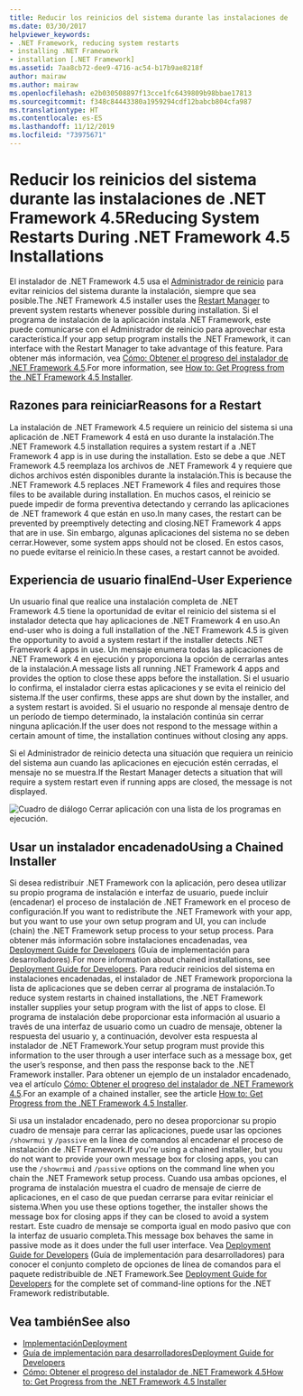 ```yaml
---
title: Reducir los reinicios del sistema durante las instalaciones de .NET Framework 4.5
ms.date: 03/30/2017
helpviewer_keywords:
- .NET Framework, reducing system restarts
- installing .NET Framework
- installation [.NET Framework]
ms.assetid: 7aa8cb72-dee9-4716-ac54-b17b9ae8218f
author: mairaw
ms.author: mairaw
ms.openlocfilehash: e2b030508897f13cce1fc6439809b98bbae17813
ms.sourcegitcommit: f348c84443380a1959294cdf12babcb804cfa987
ms.translationtype: HT
ms.contentlocale: es-ES
ms.lasthandoff: 11/12/2019
ms.locfileid: "73975671"
---
```

# <a name="reducing-system-restarts-during-net-framework-45-installations"></a><span data-ttu-id="67fa0-102">Reducir los reinicios del sistema durante las instalaciones de .NET Framework 4.5</span><span class="sxs-lookup"><span data-stu-id="67fa0-102">Reducing System Restarts During .NET Framework 4.5 Installations</span></span>
<span data-ttu-id="67fa0-103">El instalador de .NET Framework 4.5 usa el [Administrador de reinicio](/windows/win32/rstmgr/about-restart-manager) para evitar reinicios del sistema durante la instalación, siempre que sea posible.</span><span class="sxs-lookup"><span data-stu-id="67fa0-103">The .NET Framework 4.5 installer uses the [Restart Manager](/windows/win32/rstmgr/about-restart-manager) to prevent system restarts whenever possible during installation.</span></span> <span data-ttu-id="67fa0-104">Si el programa de instalación de la aplicación instala .NET Framework, este puede comunicarse con el Administrador de reinicio para aprovechar esta característica.</span><span class="sxs-lookup"><span data-stu-id="67fa0-104">If your app setup program installs the .NET Framework, it can interface with the Restart Manager to take advantage of this feature.</span></span> <span data-ttu-id="67fa0-105">Para obtener más información, vea [Cómo: Obtener el progreso del instalador de .NET Framework 4.5](how-to-get-progress-from-the-dotnet-installer.md).</span><span class="sxs-lookup"><span data-stu-id="67fa0-105">For more information, see [How to: Get Progress from the .NET Framework 4.5 Installer](how-to-get-progress-from-the-dotnet-installer.md).</span></span>  
  
## <a name="reasons-for-a-restart"></a><span data-ttu-id="67fa0-106">Razones para reiniciar</span><span class="sxs-lookup"><span data-stu-id="67fa0-106">Reasons for a Restart</span></span>  
 <span data-ttu-id="67fa0-107">La instalación de .NET Framework 4.5 requiere un reinicio del sistema si una aplicación de .NET Framework 4 está en uso durante la instalación.</span><span class="sxs-lookup"><span data-stu-id="67fa0-107">The .NET Framework 4.5 installation requires a system restart if a .NET Framework 4 app is in use during the installation.</span></span> <span data-ttu-id="67fa0-108">Esto se debe a que .NET Framework 4.5 reemplaza los archivos de .NET Framework 4 y requiere que dichos archivos estén disponibles durante la instalación.</span><span class="sxs-lookup"><span data-stu-id="67fa0-108">This is because the .NET Framework 4.5 replaces .NET Framework 4 files and requires those files to be available during installation.</span></span> <span data-ttu-id="67fa0-109">En muchos casos, el reinicio se puede impedir de forma preventiva detectando y cerrando las aplicaciones de .NET framework 4 que están en uso.</span><span class="sxs-lookup"><span data-stu-id="67fa0-109">In many cases, the restart can be prevented by preemptively detecting and closing.NET Framework 4 apps that are in use.</span></span> <span data-ttu-id="67fa0-110">Sin embargo, algunas aplicaciones del sistema no se deben cerrar.</span><span class="sxs-lookup"><span data-stu-id="67fa0-110">However, some system apps should not be closed.</span></span> <span data-ttu-id="67fa0-111">En estos casos, no puede evitarse el reinicio.</span><span class="sxs-lookup"><span data-stu-id="67fa0-111">In these cases, a restart cannot be avoided.</span></span>  
  
## <a name="end-user-experience"></a><span data-ttu-id="67fa0-112">Experiencia de usuario final</span><span class="sxs-lookup"><span data-stu-id="67fa0-112">End-User Experience</span></span>  
 <span data-ttu-id="67fa0-113">Un usuario final que realice una instalación completa de .NET Framework 4.5 tiene la oportunidad de evitar el reinicio del sistema si el instalador detecta que hay aplicaciones de .NET Framework 4 en uso.</span><span class="sxs-lookup"><span data-stu-id="67fa0-113">An end-user who is doing a full installation of the .NET Framework 4.5 is given the opportunity to avoid a system restart if the installer detects .NET Framework 4 apps in use.</span></span> <span data-ttu-id="67fa0-114">Un mensaje enumera todas las aplicaciones de .NET Framework 4 en ejecución y proporciona la opción de cerrarlas antes de la instalación.</span><span class="sxs-lookup"><span data-stu-id="67fa0-114">A message lists all running .NET Framework 4 apps and provides the option to close these apps before the installation.</span></span> <span data-ttu-id="67fa0-115">Si el usuario lo confirma, el instalador cierra estas aplicaciones y se evita el reinicio del sistema.</span><span class="sxs-lookup"><span data-stu-id="67fa0-115">If the user confirms, these apps are shut down by the installer, and a system restart is avoided.</span></span> <span data-ttu-id="67fa0-116">Si el usuario no responde al mensaje dentro de un período de tiempo determinado, la instalación continúa sin cerrar ninguna aplicación.</span><span class="sxs-lookup"><span data-stu-id="67fa0-116">If the user does not respond to the message within a certain amount of time, the installation continues without closing any apps.</span></span>  
  
 <span data-ttu-id="67fa0-117">Si el Administrador de reinicio detecta una situación que requiera un reinicio del sistema aun cuando las aplicaciones en ejecución estén cerradas, el mensaje no se muestra.</span><span class="sxs-lookup"><span data-stu-id="67fa0-117">If the Restart Manager detects a situation that will require a system restart even if running apps are closed, the message is not displayed.</span></span>  
  
 ![Cuadro de diálogo Cerrar aplicación con una lista de los programas en ejecución.](./media/reducing-system-restarts/close-application-dialog.png)  
  
## <a name="using-a-chained-installer"></a><span data-ttu-id="67fa0-119">Usar un instalador encadenado</span><span class="sxs-lookup"><span data-stu-id="67fa0-119">Using a Chained Installer</span></span>  
 <span data-ttu-id="67fa0-120">Si desea redistribuir .NET Framework con la aplicación, pero desea utilizar su propio programa de instalación e interfaz de usuario, puede incluir (encadenar) el proceso de instalación de .NET Framework en el proceso de configuración.</span><span class="sxs-lookup"><span data-stu-id="67fa0-120">If you want to redistribute the .NET Framework with your app, but you want to use your own setup program and UI, you can include (chain) the .NET Framework setup process to your setup process.</span></span> <span data-ttu-id="67fa0-121">Para obtener más información sobre instalaciones encadenadas, vea [Deployment Guide for Developers](deployment-guide-for-developers.md) (Guía de implementación para desarrolladores).</span><span class="sxs-lookup"><span data-stu-id="67fa0-121">For more information about chained installations, see [Deployment Guide for Developers](deployment-guide-for-developers.md).</span></span> <span data-ttu-id="67fa0-122">Para reducir reinicios del sistema en instalaciones encadenadas, el instalador de .NET Framework proporciona la lista de aplicaciones que se deben cerrar al programa de instalación.</span><span class="sxs-lookup"><span data-stu-id="67fa0-122">To reduce system restarts in chained installations, the .NET Framework installer supplies your setup program with the list of apps to close.</span></span> <span data-ttu-id="67fa0-123">El programa de instalación debe proporcionar esta información al usuario a través de una interfaz de usuario como un cuadro de mensaje, obtener la respuesta del usuario y, a continuación, devolver esta respuesta al instalador de .NET Framework.</span><span class="sxs-lookup"><span data-stu-id="67fa0-123">Your setup program must provide this information to the user through a user interface such as a message box, get the user’s response, and then pass the response back to the .NET Framework installer.</span></span> <span data-ttu-id="67fa0-124">Para obtener un ejemplo de un instalador encadenado, vea el artículo [Cómo: Obtener el progreso del instalador de .NET Framework 4.5](how-to-get-progress-from-the-dotnet-installer.md).</span><span class="sxs-lookup"><span data-stu-id="67fa0-124">For an example of a chained installer, see the article [How to: Get Progress from the .NET Framework 4.5 Installer](how-to-get-progress-from-the-dotnet-installer.md).</span></span>  
  
 <span data-ttu-id="67fa0-125">Si usa un instalador encadenado, pero no desea proporcionar su propio cuadro de mensaje para cerrar las aplicaciones, puede usar las opciones `/showrmui` y `/passive` en la línea de comandos al encadenar el proceso de instalación de .NET Framework.</span><span class="sxs-lookup"><span data-stu-id="67fa0-125">If you're using a chained installer, but you do not want to provide your own message box for closing apps, you can use the `/showrmui` and `/passive` options on the command line when you chain the .NET Framework setup process.</span></span> <span data-ttu-id="67fa0-126">Cuando usa ambas opciones, el programa de instalación muestra el cuadro de mensaje de cierre de aplicaciones, en el caso de que puedan cerrarse para evitar reiniciar el sistema.</span><span class="sxs-lookup"><span data-stu-id="67fa0-126">When you use these options together, the installer shows the message box for closing apps if they can be closed to avoid a system restart.</span></span> <span data-ttu-id="67fa0-127">Este cuadro de mensaje se comporta igual en modo pasivo que con la interfaz de usuario completa.</span><span class="sxs-lookup"><span data-stu-id="67fa0-127">This message box behaves the same in passive mode as it does under the full user interface.</span></span> <span data-ttu-id="67fa0-128">Vea [Deployment Guide for Developers](deployment-guide-for-developers.md) (Guía de implementación para desarrolladores) para conocer el conjunto completo de opciones de línea de comandos para el paquete redistribuible de .NET Framework.</span><span class="sxs-lookup"><span data-stu-id="67fa0-128">See [Deployment Guide for Developers](deployment-guide-for-developers.md) for the complete set of command-line options for the .NET Framework redistributable.</span></span>  
  
## <a name="see-also"></a><span data-ttu-id="67fa0-129">Vea también</span><span class="sxs-lookup"><span data-stu-id="67fa0-129">See also</span></span>

- [<span data-ttu-id="67fa0-130">Implementación</span><span class="sxs-lookup"><span data-stu-id="67fa0-130">Deployment</span></span>](index.md)
- [<span data-ttu-id="67fa0-131">Guía de implementación para desarrolladores</span><span class="sxs-lookup"><span data-stu-id="67fa0-131">Deployment Guide for Developers</span></span>](deployment-guide-for-developers.md)
- [<span data-ttu-id="67fa0-132">Cómo: Obtener el progreso del instalador de .NET Framework 4.5</span><span class="sxs-lookup"><span data-stu-id="67fa0-132">How to: Get Progress from the .NET Framework 4.5 Installer</span></span>](how-to-get-progress-from-the-dotnet-installer.md)
